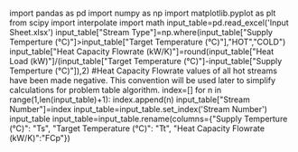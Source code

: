 import pandas as pd
import numpy as np
import matplotlib.pyplot as plt
from scipy import interpolate
import math
input_table=pd.read_excel('Input Sheet.xlsx')
input_table["Stream Type"]=np.where(input_table["Supply Temperture (°C)"]>input_table["Target Temperature (°C)"],"HOT","COLD")
input_table["Heat Capacity Flowrate (kW/K)"]=round(input_table["Heat Load (kW)"]/(input_table["Target Temperature (°C)"]-input_table["Supply Temperture (°C)"]),2)
#Heat Capacity Flowrate values of all hot streams have been made negative. This convention will be used later to simplify calculations for problem table algorithm.
index=[]
for n in range(1,len(input_table)+1):
    index.append(n)
input_table["Stream Number"]=index
input_table=input_table.set_index('Stream Number')
input_table
input_table=input_table.rename(columns={"Supply Temperture (°C)": "Ts", "Target Temperature (°C)": "Tt", "Heat Capacity Flowrate (kW/K)":"FCp"})
